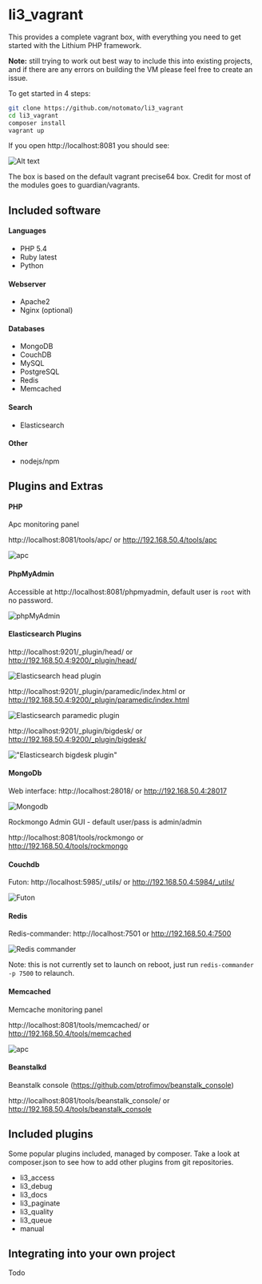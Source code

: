 # li3_vagrant

This provides a complete vagrant box, with everything you need to get started with the Lithium PHP framework.

__Note:__ still trying to work out best way to include this into existing projects, and if there are any errors on 
building the VM please feel free to create an issue. 

To get started in 4 steps:

~~~bash
git clone https://github.com/notomato/li3_vagrant
cd li3_vagrant
composer install
vagrant up
~~~

If you open http://localhost:8081 you should see:

![Alt text](https://raw.github.com/notomato/li3_vagrant/master/_docs/img/init.png)

The box is based on the default vagrant precise64 box. Credit for most of the modules goes to guardian/vagrants.

## Included software

#### Languages

 - PHP 5.4
 - Ruby latest
 - Python

#### Webserver

 - Apache2
 - Nginx (optional)

#### Databases

 - MongoDB
 - CouchDB
 - MySQL
 - PostgreSQL
 - Redis
 - Memcached

#### Search

 - Elasticsearch

#### Other

 - nodejs/npm

## Plugins and Extras

#### PHP

Apc monitoring panel

http://localhost:8081/tools/apc/ or http://192.168.50.4/tools/apc

![apc](https://raw.github.com/notomato/li3_vagrant/master/_docs/img/apc.png)

#### PhpMyAdmin

Accessible at http://localhost:8081/phpmyadmin, default user is `root` with no password.

![phpMyAdmin](https://raw.github.com/notomato/li3_vagrant/master/_docs/img/phpmyadmin.png "phpMyAdmin")

#### Elasticsearch Plugins

http://localhost:9201/_plugin/head/ or http://192.168.50.4:9200/_plugin/head/

![Elasticsearch head plugin](https://raw.github.com/notomato/li3_vagrant/master/_docs/img/es_head.png "Elasticsearch head plugin")

http://localhost:9201/_plugin/paramedic/index.html or http://192.168.50.4:9200/_plugin/paramedic/index.html

![Elasticsearch paramedic plugin](https://raw.github.com/notomato/li3_vagrant/master/_docs/img/es_paramedic.png "Elasticsearch paramedic plugin")

http://localhost:9201/_plugin/bigdesk/ or http://192.168.50.4:9200/_plugin/bigdesk/

!["Elasticsearch bigdesk plugin"](https://raw.github.com/notomato/li3_vagrant/master/_docs/img/es_bigdesk.png "Elasticsearch bigdesk plugin")

#### MongoDb

Web interface: http://localhost:28018/ or http://192.168.50.4:28017

![Mongodb](https://raw.github.com/notomato/li3_vagrant/master/_docs/img/mongodb.png "Optional title")

Rockmongo Admin GUI - default user/pass is admin/admin

http://localhost:8081/tools/rockmongo or http://192.168.50.4/tools/rockmongo

#### Couchdb

Futon: http://localhost:5985/_utils/ or http://192.168.50.4:5984/_utils/

![Futon](https://raw.github.com/notomato/li3_vagrant/master/_docs/img/futon.png)

#### Redis

Redis-commander: http://localhost:7501 or http://192.168.50.4:7500

![Redis commander](https://raw.github.com/notomato/li3_vagrant/master/_docs/img/redis_commander.png)

Note: this is not currently set to launch on reboot, just run `redis-commander -p 7500` to relaunch.

#### Memcached

Memcache monitoring panel

http://localhost:8081/tools/memcached/ or http://192.168.50.4/tools/memcached

![apc](https://raw.github.com/notomato/li3_vagrant/master/_docs/img/memcached.png)

#### Beanstalkd

Beanstalk console (https://github.com/ptrofimov/beanstalk_console)

http://localhost:8081/tools/beanstalk_console/ or http://192.168.50.4/tools/beanstalk_console


## Included plugins

Some popular plugins included, managed by composer. Take a look at composer.json to see how to add other plugins from git repositories.

 - li3_access
 - li3_debug
 - li3_docs
 - li3_paginate
 - li3_quality
 - li3_queue
 - manual

## Integrating into your own project

Todo
